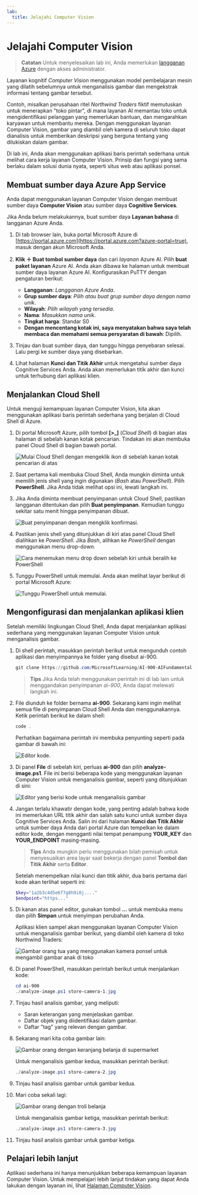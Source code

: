 ```yaml
---
lab:
  title: Jelajahi Computer Vision
---
```


# Jelajahi Computer Vision

> **Catatan** Untuk menyelesaikan lab ini, Anda memerlukan [langganan Azure](https://azure.microsoft.com/free?azure-portal=true) dengan akses administrator.

Layanan kognitif *Computer Vision* menggunakan model pembelajaran mesin yang dilatih sebelumnya untuk menganalisis gambar dan mengekstrak informasi tentang gambar tersebut.

Contoh, misalkan perusahaan ritel *Northwind Traders* fiktif memutuskan untuk menerapkan "toko pintar", di mana layanan AI memantau toko untuk mengidentifikasi pelanggan yang memerlukan bantuan, dan mengarahkan karyawan untuk membantu mereka. Dengan menggunakan layanan Computer Vision, gambar yang diambil oleh kamera di seluruh toko dapat dianalisis untuk memberikan deskripsi yang berguna tentang yang dilukiskan dalam gambar.

Di lab ini, Anda akan menggunakan aplikasi baris perintah sederhana untuk melihat cara kerja layanan Computer Vision. Prinsip dan fungsi yang sama berlaku dalam solusi dunia nyata, seperti situs web atau aplikasi ponsel.

## Membuat sumber daya Azure App Service

Anda dapat menggunakan layanan Computer Vision dengan membuat sumber daya **Computer Vision** atau sumber daya **Cognitive Services**.

Jika Anda belum melakukannya, buat sumber daya **Layanan bahasa** di langganan Azure Anda.

1. Di tab browser lain, buka portal Microsoft Azure di [https://portal.azure.com](https://portal.azure.com?azure-portal=true), masuk dengan akun Microsoft Anda.

1. **Klik &#65291; Buat tombol sumber daya** dan cari *layanan* Azure AI. Pilih **buat** **paket layanan** Azure AI. Anda akan dibawa ke halaman untuk membuat sumber daya layanan Azure AI. Konfigurasikan PuTTY dengan pengaturan berikut:
    - **Langganan**: *Langganan Azure Anda*.
    - **Grup sumber daya**: *Pilih atau buat grup sumber daya dengan nama unik*.
    - **Wilayah**: *Pilih wilayah yang tersedia*.
    - **Nama**: *Masukkan nama unik*.
    - **Tingkat harga**: Standar S0
    - **Dengan mencentang kotak ini, saya menyatakan bahwa saya telah membaca dan memahami semua persyaratan di bawah**: Dipilih.

1. Tinjau dan buat sumber daya, dan tunggu hingga penyebaran selesai. Lalu pergi ke sumber daya yang disebarkan.

1. Lihat halaman **Kunci dan Titik Akhir** untuk mengetahui sumber daya Cognitive Services Anda. Anda akan memerlukan titik akhir dan kunci untuk terhubung dari aplikasi klien.

## Menjalankan Cloud Shell

Untuk menguji kemampuan layanan Computer Vision, kita akan menggunakan aplikasi baris perintah sederhana yang berjalan di Cloud Shell di Azure.

1. Di portal Microsoft Azure, pilih tombol **[>_]** (*Cloud Shell*) di bagian atas halaman di sebelah kanan kotak pencarian. Tindakan ini akan membuka panel Cloud Shell di bagian bawah portal.

    ![Mulai Cloud Shell dengan mengeklik ikon di sebelah kanan kotak pencarian di atas](media/analyze-images-computer-vision-service/powershell-portal-guide-1.png)

1. Saat pertama kali membuka Cloud Shell, Anda mungkin diminta untuk memilih jenis shell yang ingin digunakan (*Bash* atau *PowerShell*). Pilih **PowerShell**. Jika Anda tidak melihat opsi ini, lewati langkah ini.  

1. Jika Anda diminta membuat penyimpanan untuk Cloud Shell, pastikan langganan ditentukan dan pilih **Buat penyimpanan**. Kemudian tunggu sekitar satu menit hingga penyimpanan dibuat.

    ![Buat penyimpanan dengan mengklik konfirmasi.](media/analyze-images-computer-vision-service/powershell-portal-guide-2.png)

1. Pastikan jenis shell yang ditunjukkan di kiri atas panel Cloud Shell dialihkan ke *PowerShell*. Jika *Bash*, alihkan ke *PowerShell* dengan menggunakan menu drop-down.

    ![Cara menemukan menu drop down sebelah kiri untuk beralih ke PowerShell](media/analyze-images-computer-vision-service/powershell-portal-guide-3.png)

1. Tunggu PowerShell untuk memulai. Anda akan melihat layar berikut di portal Microsoft Azure:  

    ![Tunggu PowerShell untuk memulai.](media/analyze-images-computer-vision-service/powershell-prompt.png)

## Mengonfigurasi dan menjalankan aplikasi klien

Setelah memiliki lingkungan Cloud Shell, Anda dapat menjalankan aplikasi sederhana yang menggunakan layanan Computer Vision untuk menganalisis gambar.

1. Di shell perintah, masukkan perintah berikut untuk mengunduh contoh aplikasi dan menyimpannya ke folder yang disebut ai-900.

    ```PowerShell
    git clone https://github.com/MicrosoftLearning/AI-900-AIFundamentals ai-900
    ```

    > **Tips** Jika Anda telah menggunakan perintah ini di lab lain untuk menggandakan penyimpanan *ai-900*, Anda dapat melewati langkah ini.

1. File diunduh ke folder bernama **ai-900**. Sekarang kami ingin melihat semua file di penyimpanan Cloud Shell Anda dan menggunakannya. Ketik perintah berikut ke dalam shell:

    ```PowerShell
    code .
    ```

    Perhatikan bagaimana perintah ini membuka penyunting seperti pada gambar di bawah ini:

    ![Editor kode.](media/analyze-images-computer-vision-service/powershell-portal-guide-4.png)

1. Di panel **File** di sebelah kiri, perluas **ai-900** dan pilih **analyze-image.ps1**. File ini berisi beberapa kode yang menggunakan layanan Computer Vision untuk menganalisis gambar, seperti yang ditunjukkan di sini:

    ![Editor yang berisi kode untuk menganalisis gambar](media/analyze-images-computer-vision-service/analyze-image-code.png)

1. Jangan terlalu khawatir dengan kode, yang penting adalah bahwa kode ini memerlukan URL titik akhir dan salah satu kunci untuk sumber daya Cognitive Services Anda. Salin ini dari halaman **Kunci dan Titik Akhir** untuk sumber daya Anda dari portal Azure dan tempelkan ke dalam editor kode, dengan mengganti nilai tempat penampung **YOUR_KEY** dan **YOUR_ENDPOINT** masing-masing.

    > **Tips** Anda mungkin perlu menggunakan bilah pemisah untuk menyesuaikan area layar saat bekerja dengan panel **Tombol dan Titik Akhir** serta **Editor**.

    Setelah menempelkan nilai kunci dan titik akhir, dua baris pertama dari kode akan terlihat seperti ini:

    ```PowerShell
    $key="1a2b3c4d5e6f7g8h9i0j...."    
    $endpoint="https..."
    ```

1. Di kanan atas panel editor, gunakan tombol **...** untuk membuka menu dan pilih **Simpan** untuk menyimpan perubahan Anda.

    Aplikasi klien sampel akan menggunakan layanan Computer Vision untuk menganalisis gambar berikut, yang diambil oleh kamera di toko Northwind Traders:

    ![Gambar orang tua yang menggunakan kamera ponsel untuk mengambil gambar anak di toko](media/analyze-images-computer-vision-service/store-camera-1.jpg)

1. Di panel PowerShell, masukkan perintah berikut untuk menjalankan kode:

    ```PowerShell
    cd ai-900
    ./analyze-image.ps1 store-camera-1.jpg
    ```

1. Tinjau hasil analisis gambar, yang meliputi:
    - Saran keterangan yang menjelaskan gambar.
    - Daftar objek yang diidentifikasi dalam gambar.
    - Daftar "tag" yang relevan dengan gambar.

1. Sekarang mari kita coba gambar lain:

    ![Gambar orang dengan keranjang belanja di supermarket](media/analyze-images-computer-vision-service/store-camera-2.jpg)

    Untuk menganalisis gambar kedua, masukkan perintah berikut:

    ```PowerShell
    ./analyze-image.ps1 store-camera-2.jpg
    ```

1. Tinjau hasil analisis gambar untuk gambar kedua.

1. Mari coba sekali lagi:

    ![Gambar orang dengan troli belanja](media/analyze-images-computer-vision-service/store-camera-3.jpg)

    Untuk menganalisis gambar ketiga, masukkan perintah berikut:

    ```PowerShell
    ./analyze-image.ps1 store-camera-3.jpg
    ```

1. Tinjau hasil analisis gambar untuk gambar ketiga.

## Pelajari lebih lanjut

Aplikasi sederhana ini hanya menunjukkan beberapa kemampuan layanan Computer Vision. Untuk mempelajari lebih lanjut tindakan yang dapat Anda lakukan dengan layanan ini, lihat [Halaman Computer Vision](https://azure.microsoft.com/products/ai-services?activetab=pivot:visiontab).
